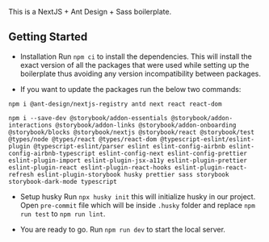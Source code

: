 This is a NextJS + Ant Design + Sass boilerplate.

## Getting Started

- Installation
  Run `npm ci` to install the dependencies. This will install the exact version of all the packages that were used while setting up the boilerplate thus avoiding any version incompatibility between packages.

- If you want to update the packages run the below two commands:

```
npm i @ant-design/nextjs-registry antd next react react-dom
```

```
npm i --save-dev @storybook/addon-essentials @storybook/addon-interactions @storybook/addon-links @storybook/addon-onboarding @storybook/blocks @storybook/nextjs @storybook/react @storybook/test @types/node @types/react @types/react-dom @typescript-eslint/eslint-plugin @typescript-eslint/parser eslint eslint-config-airbnb eslint-config-airbnb-typescript eslint-config-next eslint-config-prettier eslint-plugin-import eslint-plugin-jsx-a11y eslint-plugin-prettier eslint-plugin-react eslint-plugin-react-hooks eslint-plugin-react-refresh eslint-plugin-storybook husky prettier sass storybook storybook-dark-mode typescript
```

- Setup husky
  Run `npx husky init` this will initialize husky in our project.
  Open `pre-commit` file which will be inside `.husky` folder and replace `npm run test` to `npm run lint`.

- You are ready to go. Run `npm run dev` to start the local server.
